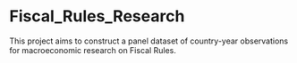 # Fiscal_Rules_Research
This project aims to construct a panel dataset of country-year observations for macroeconomic research on Fiscal Rules.
